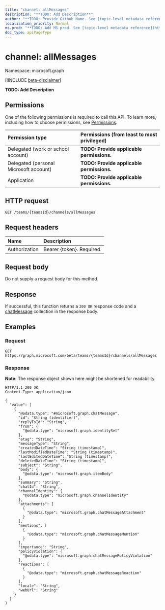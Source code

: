 ```yaml
---
title: "channel: allMessages"
description: "**TODO: Add Description**"
author: "**TODO: Provide Github Name. See [topic-level metadata reference](https://msgo.azurewebsites.net/add/document/guidelines/metadata.html#topic-level-metadata)**"
localization_priority: Normal
ms.prod: "**TODO: Add MS prod. See [topic-level metadata reference](https://msgo.azurewebsites.net/add/document/guidelines/metadata.html#topic-level-metadata)**"
doc_type: apiPageType
---
```


# channel: allMessages
Namespace: microsoft.graph

[!INCLUDE [beta-disclaimer](../../includes/beta-disclaimer.md)]

**TODO: Add Description**

## Permissions
One of the following permissions is required to call this API. To learn more, including how to choose permissions, see [Permissions](/graph/permissions-reference).

|Permission type|Permissions (from least to most privileged)|
|:---|:---|
|Delegated (work or school account)|**TODO: Provide applicable permissions.**|
|Delegated (personal Microsoft account)|**TODO: Provide applicable permissions.**|
|Application|**TODO: Provide applicable permissions.**|

## HTTP request

<!-- {
  "blockType": "ignored"
}
-->
``` http
GET /teams/{teamsId}/channels/allMessages
```

## Request headers
|Name|Description|
|:---|:---|
|Authorization|Bearer {token}. Required.|

## Request body
Do not supply a request body for this method.

## Response

If successful, this function returns a `200 OK` response code and a [chatMessage](../resources/chatmessage.md) collection in the response body.

## Examples

### Request
<!-- {
  "blockType": "request",
  "name": "channel_allmessages"
}
-->
``` http
GET https://graph.microsoft.com/beta/teams/{teamsId}/channels/allMessages
```


### Response
**Note:** The response object shown here might be shortened for readability.
<!-- {
  "blockType": "response",
  "truncated": true,
  "@odata.type": "Collection(microsoft.graph.chatMessage)"
}
-->
``` http
HTTP/1.1 200 OK
Content-Type: application/json

{
  "value": [
    {
      "@odata.type": "#microsoft.graph.chatMessage",
      "id": "String (identifier)",
      "replyToId": "String",
      "from": {
        "@odata.type": "microsoft.graph.identitySet"
      },
      "etag": "String",
      "messageType": "String",
      "createdDateTime": "String (timestamp)",
      "lastModifiedDateTime": "String (timestamp)",
      "lastEditedDateTime": "String (timestamp)",
      "deletedDateTime": "String (timestamp)",
      "subject": "String",
      "body": {
        "@odata.type": "microsoft.graph.itemBody"
      },
      "summary": "String",
      "chatId": "String",
      "channelIdentity": {
        "@odata.type": "microsoft.graph.channelIdentity"
      },
      "attachments": [
        {
          "@odata.type": "microsoft.graph.chatMessageAttachment"
        }
      ],
      "mentions": [
        {
          "@odata.type": "microsoft.graph.chatMessageMention"
        }
      ],
      "importance": "String",
      "policyViolation": {
        "@odata.type": "microsoft.graph.chatMessagePolicyViolation"
      },
      "reactions": [
        {
          "@odata.type": "microsoft.graph.chatMessageReaction"
        }
      ],
      "locale": "String",
      "webUrl": "String"
    }
  ]
}
```

